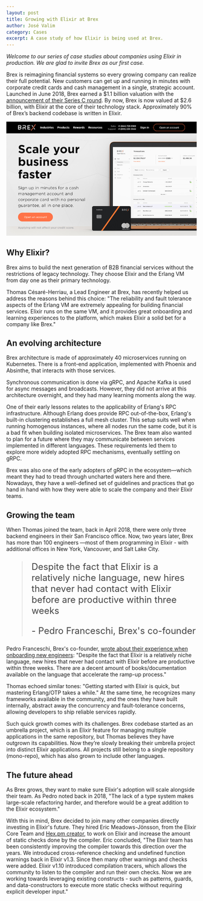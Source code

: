 ```yaml
---
layout: post
title: Growing with Elixir at Brex
author: José Valim
category: Cases
excerpt: A case study of how Elixir is being used at Brex.
---
```


*Welcome to our series of case studies about companies using Elixir in production. We are glad to invite Brex as our first case.*

Brex is reimagining financial systems so every growing company can realize their full potential. New customers can get up and running in minutes with corporate credit cards and cash management in a single, strategic account. Launched in June 2018, Brex earned a $1.1 billion valuation with the [announcement of their Series C round](https://techcrunch.com/2018/10/05/how-the-22-year-old-founders-of-brex-built-a-billion-dollar-business-in-less-than-2-years/).  By now, Brex is now valued at $2.6 billion, with Elixir at the core of their technology stack. Approximately 90% of Brex’s backend codebase is written in Elixir.

![Brex website](/images/cases/brex.png)

## Why Elixir?

Brex aims to build the next generation of B2B financial services without the restrictions of legacy technology. They choose Elixir and the Erlang VM from day one as their primary technology.

Thomas Césaré-Herriau, a Lead Engineer at Brex, has recently helped us address the reasons behind this choice: "The reliability and fault tolerance aspects of the Erlang VM are extremely appealing for building financial services. Elixir runs on the same VM, and it provides great onboarding and learning experiences to the platform, which makes Elixir a solid bet for a company like Brex."

## An evolving architecture

Brex architecture is made of approximately 40 microservices running on Kubernetes. There is a front-end application, implemented with Phoenix and Absinthe, that interacts with those services.

Synchronous communication is done via gRPC, and Apache Kafka is used for async messages and broadcasts. However, they did not arrive at this architecture overnight, and they had many learning moments along the way.

One of their early lessons relates to the applicability of Erlang's RPC infrastructure. Although Erlang does provide RPC out-of-the-box, Erlang's built-in clustering establishes a full mesh cluster. This setup suits well when running homogenous instances, where all nodes run the same code, but it is a bad fit when building isolated microservices. The Brex team also wanted to plan for a future where they may communicate between services implemented in different languages. These requirements led them to explore more widely adopted RPC mechanisms, eventually settling on gRPC.

Brex was also one of the early adopters of gRPC in the ecosystem—which meant they had to tread through uncharted waters here and there. Nowadays, they have a well-defined set of guidelines and practices that go hand in hand with how they were able to scale the company and their Elixir teams.

## Growing the team

When Thomas joined the team, back in April 2018, there were only three backend engineers in their San Francisco office. Now, two years later, Brex has more than 100 engineers —most of them programming in Elixir - with additional offices in New York, Vancouver, and Salt Lake City.

<blockquote style="font-size: 24px; color: #444">
<p>Despite the fact that Elixir is a relatively niche language, new hires that never had contact with Elixir before are productive within three weeks</p>
<p>- Pedro Franceschi, Brex's co-founder</p>
</blockquote>

Pedro Franceschi, Brex's co-founder, [wrote about their experience when onboarding new engineers](https://medium.com/brexeng/why-brex-chose-elixir-fe1a4f313195): "Despite the fact that Elixir is a relatively niche language, new hires that never had contact with Elixir before are productive within three weeks. There are a decent amount of books/documentation available on the language that accelerate the ramp-up process."

Thomas echoed similar tones: "Getting started with Elixir is quick, but mastering Erlang/OTP takes a while." At the same time, he recognizes many frameworks available in the community, and the ones they have built internally, abstract away the concurrency and fault-tolerance concerns, allowing developers to ship reliable services rapidly.

Such quick growth comes with its challenges. Brex codebase started as an umbrella project, which is an Elixir feature for managing multiple applications in the same repository, but Thomas believes they have outgrown its capabilities. Now they’re slowly breaking their umbrella project into distinct Elixir applications. All projects still belong to a single repository (mono-repo), which has also grown to include other languages.

## The future ahead

As Brex grows, they want to make sure Elixir's adoption will scale alongside their team. As Pedro noted back in 2018, "The lack of a type system makes large-scale refactoring harder, and therefore would be a great addition to the Elixir ecosystem."

With this in mind, Brex decided to join many other companies directly investing in Elixir's future. They hired Eric Meadows-Jönsson, from the Elixir Core Team and [Hex.pm creator](https://hex.pm), to work on Elixir and increase the amount of static checks done by the compiler. Eric concluded, "The Elixir team has been consistently improving the compiler towards this direction over the years. We introduced cross-reference checking and undefined function warnings back in Elixir v1.3. Since then many other warnings and checks were added. Elixir v1.10 introduced compilation tracers, which allows the community to listen to the compiler and run their own checks. Now we are working towards leveraging existing constructs - such as patterns, guards, and data-constructors to execute more static checks without requiring explicit developer input."
